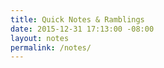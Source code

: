 ```yaml
---
title: Quick Notes & Ramblings
date: 2015-12-31 17:13:00 -08:00
layout: notes
permalink: /notes/
---
```

